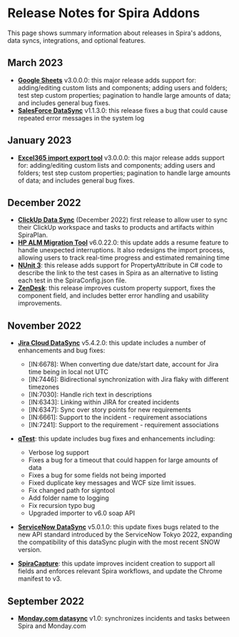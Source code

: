 # Release Notes for Spira Addons
This page shows summary information about releases in Spira's addons, data syncs, integrations, and optional features. 

## March 2023
- **[Google Sheets](../../Migration-and-Integration/Importing-from-Google-Sheets)** v3.0.0.0: this major release adds support for: adding/editing custom lists and components; adding users and folders; test step custom properties; pagination to handle large amounts of data; and includes general bug fixes.
- **[SalesForce DataSync](../../External-Bug-Tracking-Integration/Using-Spira-with-Salesforce.com)** v1.1.3.0: this release fixes a bug that could cause repeated error messages in the system log

## January 2023
- **[Excel365 import export tool](../../Migration-and-Integration/Importing-from-Microsoft-Excel-(Office365))** v3.0.0.0: this major release adds support for: adding/editing custom lists and components; adding users and folders; test step custom properties; pagination to handle large amounts of data; and includes general bug fixes.

## December 2022
- **[ClickUp Data Sync](../../External-Bug-Tracking-Integration/Using-Spira-with-ClickUp)** (December 2022) first release to allow user to sync their ClickUp workspace and tasks to products and artifacts within SpiraPlan. 
- **[HP ALM Migration Tool](../../Migration-and-Integration/Migrating-from-HP-ALM)** v6.0.22.0: this update adds a resume feature to handle unexpected interruptions. It also redesigns the import process, allowing users to track real-time progress and estimated remaining time
- **[NUnit 3](../../Unit-Testing-Integration/Integrating-with-NUnit/#installing-the-nunit-3-add-in)**: this release adds support for PropertyAttribute in C# code to describe the link to the test cases in Spira as an alternative to listing each test in the SpiraConfig.json file.
- **[ZenDesk](../../Help-Desk-Integration/Zendesk)**: this release improves custom property support, fixes the component field, and includes better error handling and usability improvements. 


## November 2022
- **[Jira Cloud DataSync](../../External-Bug-Tracking-Integration/Using-SpiraTeam-with-Jira-Cloud)** v5.4.2.0: this update includes a number of enhancements and bug fixes:

    - [IN:6678]: When converting due date/start date, account for Jira time being in local not UTC
    - [IN:7446]: Bidirectional synchronization with Jira flaky with different timezones
    - [IN:7030]: Handle rich text in descriptions
    - [IN:6343]: Linking within JIRA for created incidents
    - [IN:6347]: Sync over story points for new requirements
    - [IN:6661]: Support to the incident - requirement associations
    - [IN:7241]: Support to the requirement - requirement associations

- **[qTest](../../Migration-and-Integration/Migrating-from-qTest)**: this update includes bug fixes and enhancements including:

    - Verbose log support
    - Fixes a bug for a timeout that could happen for large amounts of data
    - Fixes a bug for some fields not being imported
    - Fixed duplicate key messages and WCF size limit issues.
    - Fix changed path for signtool
    - Add folder name to logging
    - Fix recursion typo bug
    - Upgraded importer to v6.0 soap API

- **[ServiceNow DataSync](../../External-Bug-Tracking-Integration/Using-Spira-with-ServiceNow)** v5.0.1.0: this update fixes bugs related to the new API standard introduced by the ServiceNow Tokyo 2022, expanding the compatibility of this dataSync plugin with the most recent SNOW version.
- **[SpiraCapture](../../SpiraCapture/User-Guide)**: this update improves incident creation to support all fields and enforces relevant Spira workflows, and update the Chrome manifest to v3. 


## September 2022
- **[Monday.com datasync](../../External-Bug-Tracking-Integration/Using-Spira-with-Monday)** v1.0: synchronizes incidents and tasks between Spira and Monday.com



